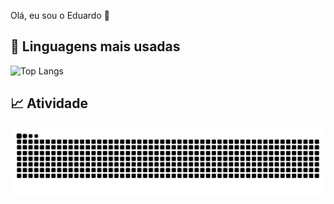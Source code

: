 Olá, eu sou o Eduardo 👋

## 🚀 Linguagens mais usadas
![Top Langs](https://github-readme-stats.vercel.app/api/top-langs/?username=eduardofhammes&layout=compact&theme=radical)

## 📈 Atividade
![Snake animation](https://raw.githubusercontent.com/eduardofhammes/eduardofhammes/output/github-contribution-grid-snake-dark.svg)
